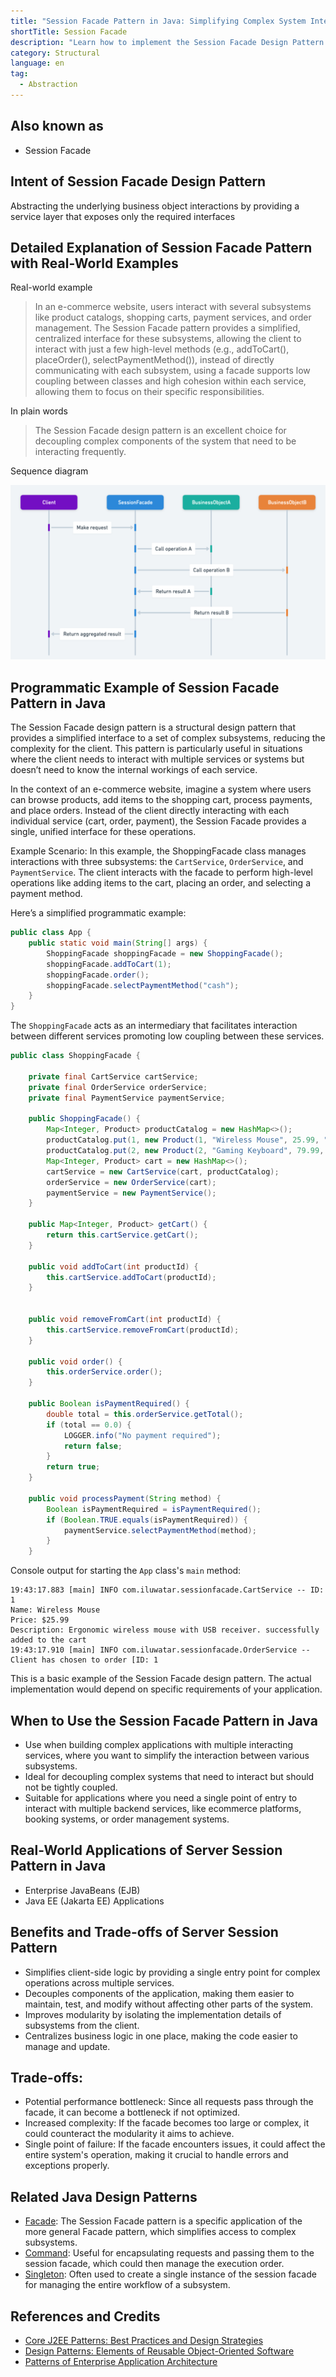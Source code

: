 ```yaml
---
title: "Session Facade Pattern in Java: Simplifying Complex System Interfaces"
shortTitle: Session Facade
description: "Learn how to implement the Session Facade Design Pattern in Java to create a unified interface for complex subsystems. Simplify your code and enhance maintainability with practical examples and use cases."
category: Structural
language: en
tag:
  - Abstraction
---
```


## Also known as

* Session Facade 

## Intent of Session Facade Design Pattern

Abstracting the underlying business object interactions by providing a service layer that exposes only the required interfaces  

## Detailed Explanation of Session Facade Pattern with Real-World Examples

Real-world example

> In an e-commerce website, users interact with several subsystems like product catalogs, shopping carts, 
> payment services, and order management. The Session Facade pattern provides a simplified, centralized interface for these subsystems, 
> allowing the client to interact with just a few high-level methods (e.g., addToCart(), placeOrder(), selectPaymentMethod()), instead of directly communicating with each subsystem, using a facade supports low coupling between classes and high cohesion within each service, allowing them to focus on their specific responsibilities.

In plain words

> The Session Facade design pattern is an excellent choice for decoupling complex components of the system that need to be interacting frequently. 

Sequence diagram

![Session Facade sequence diagram](./etc/session-facade-sequence-diagram.png)

## Programmatic Example of Session Facade Pattern in Java

The Session Facade design pattern is a structural design pattern that provides a simplified interface to a set of complex subsystems, reducing the complexity for the client. This pattern is particularly useful in situations where the client needs to interact with multiple services or systems but doesn’t need to know the internal workings of each service.

In the context of an e-commerce website, imagine a system where users can browse products, add items to the shopping cart, process payments, and place orders. Instead of the client directly interacting with each individual service (cart, order, payment), the Session Facade provides a single, unified interface for these operations.

Example Scenario:
In this example, the ShoppingFacade class manages interactions with three subsystems: the `CartService`, `OrderService`, and `PaymentService`. The client interacts with the facade to perform high-level operations like adding items to the cart, placing an order, and selecting a payment method.

Here’s a simplified programmatic example:
```java
public class App {
    public static void main(String[] args) {
        ShoppingFacade shoppingFacade = new ShoppingFacade();
        shoppingFacade.addToCart(1);
        shoppingFacade.order();
        shoppingFacade.selectPaymentMethod("cash");
    }
}
```

The `ShoppingFacade` acts as an intermediary that facilitates interaction between different services promoting low coupling between these services. 
```java
public class ShoppingFacade {
    
    private final CartService cartService;
    private final OrderService orderService;
    private final PaymentService paymentService;
    
    public ShoppingFacade() {
        Map<Integer, Product> productCatalog = new HashMap<>();
        productCatalog.put(1, new Product(1, "Wireless Mouse", 25.99, "Ergonomic wireless mouse with USB receiver."));
        productCatalog.put(2, new Product(2, "Gaming Keyboard", 79.99, "RGB mechanical gaming keyboard with programmable keys."));
        Map<Integer, Product> cart = new HashMap<>();
        cartService = new CartService(cart, productCatalog);
        orderService = new OrderService(cart);
        paymentService = new PaymentService();
    }
    
    public Map<Integer, Product> getCart() {
        return this.cartService.getCart();
    }
    
    public void addToCart(int productId) {
        this.cartService.addToCart(productId);
    }

   
    public void removeFromCart(int productId) {
        this.cartService.removeFromCart(productId);
    }
    
    public void order() {
        this.orderService.order();
    }
    
    public Boolean isPaymentRequired() {
        double total = this.orderService.getTotal();
        if (total == 0.0) {
            LOGGER.info("No payment required");
            return false;
        }
        return true;
    }
    
    public void processPayment(String method) {
        Boolean isPaymentRequired = isPaymentRequired();
        if (Boolean.TRUE.equals(isPaymentRequired)) {
            paymentService.selectPaymentMethod(method);
        }
    }
```

Console output for starting the `App` class's `main` method:

```
19:43:17.883 [main] INFO com.iluwatar.sessionfacade.CartService -- ID: 1
Name: Wireless Mouse
Price: $25.99
Description: Ergonomic wireless mouse with USB receiver. successfully added to the cart
19:43:17.910 [main] INFO com.iluwatar.sessionfacade.OrderService -- Client has chosen to order [ID: 1
```

This is a basic example of the Session Facade design pattern. The actual implementation would depend on specific requirements of your application.

## When to Use the Session Facade Pattern in Java

* Use when building complex applications with multiple interacting services, where you want to simplify the interaction between various subsystems.
* Ideal for decoupling complex systems that need to interact but should not be tightly coupled.
* Suitable for applications where you need a single point of entry to interact with multiple backend services, like ecommerce platforms, booking systems, or order management systems.

## Real-World Applications of Server Session Pattern in Java

* Enterprise JavaBeans (EJB)
* Java EE (Jakarta EE) Applications

## Benefits and Trade-offs of Server Session Pattern


* Simplifies client-side logic by providing a single entry point for complex operations across multiple services.
* Decouples components of the application, making them easier to maintain, test, and modify without affecting other parts of the system.
* Improves modularity by isolating the implementation details of subsystems from the client.
* Centralizes business logic in one place, making the code easier to manage and update.

## Trade-offs:

* Potential performance bottleneck: Since all requests pass through the facade, it can become a bottleneck if not optimized.
* Increased complexity: If the facade becomes too large or complex, it could counteract the modularity it aims to achieve.
* Single point of failure: If the facade encounters issues, it could affect the entire system's operation, making it crucial to handle errors and exceptions properly.

## Related Java Design Patterns

* [Facade](https://java-design-patterns.com/patterns/facade/): The Session Facade pattern is a specific application of the more general Facade pattern, which simplifies access to complex subsystems.
* [Command](https://java-design-patterns.com/patterns/command/): Useful for encapsulating requests and passing them to the session facade, which could then manage the execution order.
* [Singleton](https://java-design-patterns.com/patterns/singleton/):  Often used to create a single instance of the session facade for managing the entire workflow of a subsystem.

## References and Credits

* [Core J2EE Patterns: Best Practices and Design Strategies](https://amzn.to/4cAbDap)
* [Design Patterns: Elements of Reusable Object-Oriented Software](https://amzn.to/3w0pvKI)
* [Patterns of Enterprise Application Architecture](https://amzn.to/3WfKBPR)
